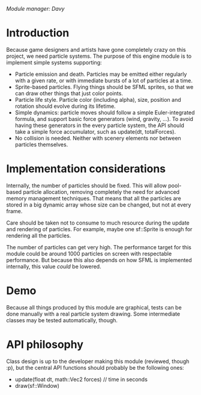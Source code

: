 _Module manager: Davy_

# Introduction #

Because game designers and artists have gone completely crazy on this project, we need particle systems. The purpose of this engine module is to implement simple systems supporting:
  * Particle emission and death. Particles may be emitted either regularly with a given rate, or with immediate bursts of a lot of particles at a time.
  * Sprite-based particles. Flying things should be SFML sprites, so that we can draw other things that just color points.
  * Particle life style. Particle color (including alpha), size, position and rotation should evolve during its lifetime.
  * Simple dynamics: particle moves should follow a simple Euler-integrated formula, and support basic force generators (wind, gravity, ...). To avoid having these generators in the every particle system, the API should take a simple force accumulator, such as update(dt, totalForces).
  * No collision is needed. Neither with scenery elements nor between particles themselves.

# Implementation considerations #

Internally, the number of particles should be fixed. This will allow pool-based particle allocation, removing completely the need for advanced memory management techniques. That means that all the particles are stored in a big dynamic array whose size can be changed, but not at every frame.

Care should be taken not to consume to much resource during the update and rendering of particles. For example, maybe one sf::Sprite is enough for rendering all the particles.

The number of particles can get very high. The performance target for this module could be around 1000 particles on screen with respectable performance. But because this also depends on how SFML is implemented internally, this value _could_ be lowered.

# Demo #

Because all things produced by this module are graphical, tests can be done manually with a real particle system drawing. Some intermediate classes may be tested automatically, though.

# API philosophy #

Class design is up to the developer making this module (reviewed, though :p), but the central API functions should probably be the following ones:
  * update(float dt, math::Vec2 forces) // time in seconds
  * draw(sf::Window)